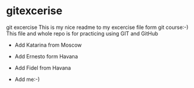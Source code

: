 # gitexcerise
git excercise
This is my nice readme to my excercise file form git course:-)
This file and whole repo is for practicing using GIT and GitHub
- Add Katarina from Moscow
  
- Add Ernesto form Havana
- Add Fidel from Havana
- Add me:-)
